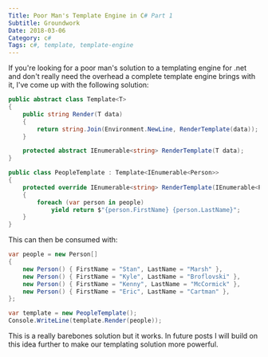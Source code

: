 ```yaml
---
Title: Poor Man's Template Engine in C# Part 1
Subtitle: Groundwork
Date: 2018-03-06
Category: c#
Tags: c#, template, template-engine
---
```


If you're looking for a poor man's solution to a templating engine for .net and don't really need
the overhead a complete template engine brings with it, I've come up with the following solution:

```c#
public abstract class Template<T>
{
    public string Render(T data)
    {
        return string.Join(Environment.NewLine, RenderTemplate(data));
    }

    protected abstract IEnumerable<string> RenderTemplate(T data);
}

public class PeopleTemplate : Template<IEnumerable<Person>>
{
    protected override IEnumerable<string> RenderTemplate(IEnumerable<Person> people)
    {
        foreach (var person in people)
            yield return $"{person.FirstName} {person.LastName}";
    }
}
```

This can then be consumed with:

```c#
var people = new Person[]
{
    new Person() { FirstName = "Stan", LastName = "Marsh" },
    new Person() { FirstName = "Kyle", LastName = "Broflovski" },
    new Person() { FirstName = "Kenny", LastName = "McCormick" },
    new Person() { FirstName = "Eric", LastName = "Cartman" },
};

var template = new PeopleTemplate();
Console.WriteLine(template.Render(people));
```

This is a really barebones solution but it works. In future posts I will build on
this idea further to make our templating solution more powerful.
